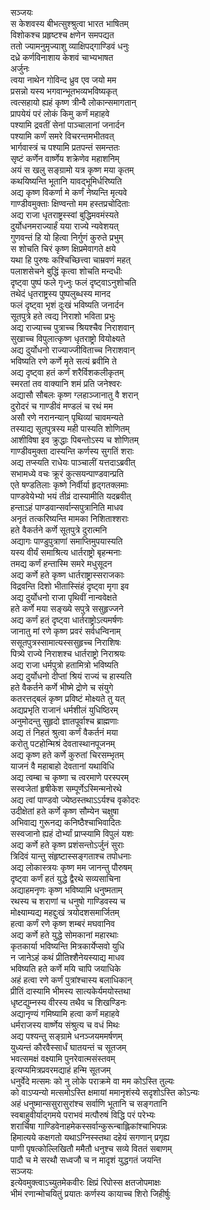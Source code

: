 सञ्जयः  
स केशवस्य बीभत्सुश्श्रुत्वा भारत भाषितम्  
विशोकश्च प्रहृष्टश्च क्षणेन समपद्यत  
ततो ज्यामनुमृज्याशु व्याक्षिपद्गाण्डिवं धनुः  
दध्रे कर्णविनाशाय केशवं चाभ्यभाषत  
अर्जुनः  
त्वया नाथेन गोविन्द ध्रुव एव जयो मम  
प्रसन्नो यस्य भगवान्भूतभव्यभविष्यकृत्  
त्वत्सहायो ह्यहं कृष्ण त्रीन्वै लोकान्समागतान्  
प्रापयेयं परं लोकं किमु कर्णं महाहवे  
पश्यामि द्रवतीं सेनां पाञ्चालानां जनार्दन  
पश्यामि कर्णं समरे विचरन्तमभीतवत्  
भार्गवास्त्रं च पश्यामि प्रतपन्तं समन्ततः  
सृष्टं कर्णेन वार्ष्णेय शक्रेणेव महाशनिम्  
अयं स खलु सङ्ग्रामो यत्र कृष्ण मया कृतम्  
कथयिष्यन्ति भूतानि यावद्भूमिर्धरिष्यति  
अद्य कृष्ण विकर्णा मे कर्णं नेष्यन्ति मृत्यवे  
गाण्डीवमुक्ताः क्षिण्वन्तो मम हस्तप्रचोदिताः  
अद्य राजा धृतराष्ट्रस्स्वां बुद्धिमवमंस्यते  
दुर्योधनमराज्यार्हं यया राज्ये न्यवेशयत्  
गुणवन्तं हि यो हित्वा निर्गुणं कुरुते प्रभुम्  
स शोचति चिरं कृष्ण क्षिप्रमेवागते क्षये  
यथा हि पुरुषः कश्चिच्छित्त्वा चाम्रवणं महत्  
पलाशसेचने बुद्धिं कृत्वा शोचति मन्दधीः  
दृष्ट्वा पुष्पं फले गृध्नुः फलं दृष्ट्वाऽनुशोचति  
तथेदं धृतराष्ट्रस्य पुष्पलुब्धस्य मानद  
फलं दृष्ट्वा भृशं दुःखं भविष्यति जनार्दन  
सूतपुत्रे हते त्वद्य निराशो भविता प्रभुः  
अद्य राज्याच्च पुत्राच्च श्रियश्चैव निराशवान्  
सुखाच्च विपुलात्कृष्ण धृतराष्ट्रो वियोक्ष्यते  
अद्य दुर्योधनो राज्याज्जीविताच्च निराशवान्  
भविष्यति रणे कर्णे मृते सत्यं ब्रवीमि ते  
अद्य दृष्ट्वा हतं कर्णं शरैर्विशकलीकृतम्  
स्मरतां तव वाक्यानि शमं प्रति जनेश्वरः  
अद्यासौ सौबलः कृष्ण ग्लहाञ्जानातु वै शरान्  
दुरोदरं च गाण्डीवं मण्डलं च रथं मम  
असौ रणे नरानन्यान् पृथिव्यां चावमन्यते  
तस्याद्य सूतपुत्रस्य मही पास्यति शोणितम्  
आशीविषा इव क्रुद्धाः पिबन्तोऽस्य च शोणितम्  
गाण्डीवमुक्ता दास्यन्ति कर्णस्य सुगतिं शराः  
अद्य तप्स्यति राधेयः पाञ्चालीं यत्तदाऽब्रवीत्  
सभामध्ये वचः क्रूरं कुत्सयन्पाण्डवान्प्रति  
एते षण्डतिलाः कृष्णे निर्वीर्या हृद्गतक्लमाः  
पाण्डवेयेभ्यो भयं तीव्रं दास्यामीति यदब्रवीत्  
हन्ताऽहं पाण्डवान्सर्वान्सपुत्रानिति माधव  
अनृतं तत्करिष्यन्ति मामका निशिताश्शराः  
हते वैकर्तने कर्णे सूतपुत्रे दुरात्मनि  
अद्यागः पाण्डुपुत्राणां समाप्तिमुपयास्यति  
यस्य वीर्यं समाश्रित्य धार्तराष्ट्रो बृहन्मनाः  
तमद्य कर्णं हन्तास्मि समरे मधुसूदन  
अद्य कर्णे हते कृष्ण धार्तराष्ट्रास्सराजकाः  
विद्रवन्ति दिशो भीतास्सिंहं दृष्ट्वा मृगा इव  
अद्य दुर्योधनो राजा पृथिवीं नान्ववेक्षते  
हते कर्णे मया सङ्ख्ये सपुत्रे ससुहृज्जने  
अद्य कर्णं हतं दृष्ट्वा धार्तराष्ट्रोऽत्यमर्षणः  
जानातु मां रणे कृष्ण प्रवरं सर्वधन्विनाम्  
ससूतपुत्रस्सामात्यस्ससुहृच्च निराशिषः  
पित्र्ये राज्ये निराशश्च धार्तराष्ट्रो निराश्रयः  
अद्य राजा धर्मपुत्रो हतामित्रो भविष्यति  
अद्य दुर्योधनो दीप्तां श्रियं राज्यं च हास्यति  
हते वैकर्तने कर्णे भीष्मे द्रोणे च संयुगे  
कतरत्तद्बलं कृष्ण प्रविष्टं मोक्ष्यते तु यत्  
अद्यप्रभृति राजानं धर्मशीलं युधिष्ठिरम्  
अनुमोदन्तु सुहृदो ज्ञातपूर्वाश्च ब्राह्मणाः  
अद्य तं निहतं श्रुत्वा कर्णं वैकर्तनं मया  
करोतु पटहोन्मिश्रं देवतास्थानपूजनम्  
अद्य कृष्ण हते कर्णे कुरुतां चिरसम्भृतम्  
याजनं वै महाबाहो देवतानां यथाविधि  
अद्य त्वम्बा च कृष्णा च त्वरमाणे परस्परम्  
सस्वजेतां हृषीकेश सम्पूर्णेऽस्मिन्मनोरथे  
अद्य त्वां पाण्डवो ज्येष्ठस्तथाऽऽर्यश्च वृकोदरः  
उदीक्षेतां हते कर्णे कृष्ण सौम्येन चक्षुषा  
अभिवाद्य गुरूनद्य कनिष्ठैश्चाभिवादितः  
सस्वजानो ह्यहं दोर्भ्यां प्राप्स्यामि विपुलं यशः  
अद्य कर्णे हते कृष्ण प्रशंसन्तोऽर्जुनं सुराः  
त्रिदिवं यान्तु संहृष्टास्सङ्गताश्च तपोधनाः  
अद्य लोकास्त्रयः कृष्ण मम जानन्तु पौरुषम्  
दृष्ट्वा कर्णं हतं युद्धे द्वैरथे सव्यसाचिना  
अद्याहमनृणः कृष्ण भविष्यामि धनुष्मताम्  
रथस्य च शराणां च धनुषो गाण्डिवस्य च  
मोक्ष्याम्यद्य महद्दुःखं त्रयोदशसमार्जितम्  
हत्वा कर्णं रणे कृष्ण शम्बरं मघवानिव  
अद्य कर्णे हते युद्धे सोमकानां महारथाः  
कृतकार्या भविष्यन्ति मित्रकार्येप्सवो युधि  
न जानेऽहं कथं प्रीतिश्शैनेयस्याद्य माधव  
भविष्यति हते कर्णे मयि चापि जयाधिके  
अहं हत्वा रणे कर्णं पुत्रांश्चास्य बलाधिकान्  
प्रीतिं दास्यामि भीमस्य सात्यकेर्यमयोस्तथा  
धृष्टद्युम्नस्य वीरस्य तथैव च शिखण्डिनः  
अद्यानृण्यं गमिष्यामि हत्वा कर्णं महाहवे  
धर्मराजस्य वार्ष्णेय संश्रुत्य च वधं मिथः  
अद्य पश्यन्तु सङ्ग्रामे धनञ्जयममर्षणम्  
युध्यन्तं कौरवैस्सार्धं घातयन्तं च सूतजम्  
भवत्समक्षं वक्ष्यामि पुनरेवात्मसंस्तवम्  
इत्यप्यमित्रप्रवरमद्याहं हन्मि सूतजम्  
धनुर्वेदे मत्समः को नु लोके पराक्रमे वा मम कोऽस्ति तुल्यः  
को वाऽप्यन्यो मत्समोऽस्ति क्षमायां ममानृशंस्ये सदृशोऽस्ति कोऽन्यः  
अहं धनुष्मान्ससुरासुरांश्च सर्वाणि भूतानि च सङ्गतानि  
स्वबाहुवीर्याद्गमये पराभवं मत्पौरुषं विद्धि परं परेभ्यः  
शरार्चिषा गाण्डिवेनाहमेकस्सर्वान्कुरून्बाह्लिकांश्चाभिपन्नः  
हिमात्यये कक्षगतो यथाऽग्निस्स्तथा दहेयं सगणान् प्रगृह्य  
पाणी पृषत्कोल्लिखितौ ममैतौ धनुश्च सव्ये विततं सबाणम्  
पादौ च मे सरथौ सध्वजौ च न मादृशं युद्धगतं जयन्ति  
सञ्जयः  
इत्येवमुक्त्वाऽच्युतमेकवीरः क्षिप्रं रिपोस्स क्षतजोपमाक्षः  
भीमं रणान्मोचयितुं प्रयातः कर्णस्य कायाच्च शिरो जिहीर्षुः  
